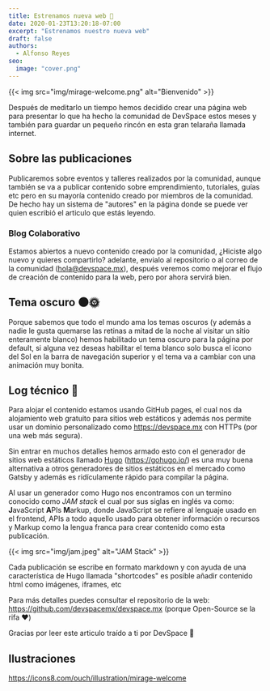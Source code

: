 ```yaml
---
title: Estrenamos nueva web 🎊
date: 2020-01-23T13:20:18-07:00
excerpt: "Estrenamos nuestro nueva web"
draft: false
authors:
  - Alfonso Reyes
seo:
  image: "cover.png"
---
```


{{< img src="img/mirage-welcome.png" alt="Bienvenido" >}}

Después de meditarlo un tiempo hemos decidido crear una página web para presentar lo que ha hecho la comunidad de DevSpace estos meses y también para guardar un pequeño rincón en esta gran telaraña llamada internet.

## Sobre las publicaciones

Publicaremos sobre eventos y talleres realizados por la comunidad, aunque también se va a publicar contenido sobre emprendimiento, tutoriales, guías etc pero en su mayoría contenido creado por miembros de la comunidad. De hecho hay un sistema de "autores" en la página donde se puede ver quien escribió el articulo que estás leyendo.

### Blog Colaborativo

Estamos abiertos a nuevo contenido creado por la comunidad, ¿Hiciste algo nuevo y quieres compartirlo? adelante, envialo al repositorio o al correo de la comunidad (hola@devspace.mx), después veremos como mejorar el flujo de creación de contenido para la web, pero por ahora servirá bien.

## Tema oscuro 🌑🌞

Porque sabemos que todo el mundo ama los temas oscuros (y además a nadie le gusta quemarse las retinas a mitad de la noche al visitar un sitio enteramente blanco) hemos habilitado un tema oscuro para la página por default, si alguna vez deseas habilitar el tema blanco solo busca el icono del Sol en la barra de navegación superior y el tema va a cambiar con una animación muy bonita.

## Log técnico 🔧

Para alojar el contenido estamos usando GitHub pages, el cual nos da alojamiento web gratuito para sitios web estáticos y además nos permite usar un dominio personalizado como <https://devspace.mx> con HTTPs (por una web más segura).

Sin entrar en muchos detalles hemos armado esto con el generador de sitios web estáticos llamado [Hugo](https://gohugo.io/) (<https://gohugo.io/>) es una muy buena alternativa a otros generadores de sitios estáticos en el mercado como Gatsby y además es ridículamente rápido para compilar la página.

Al usar un generador como Hugo nos encontramos con un termino conocido como _JAM stack_ el cual por sus siglas en inglés va como: **J**avaScript **A**PIs **M**arkup, donde JavaScript se refiere al lenguaje usado en el frontend, APIs a todo aquello usado para obtener información o recursos y Markup como la lengua franca para crear contenido como esta publicación.

{{< img src="img/jam.jpeg" alt="JAM Stack" >}}

Cada publicación se escribe en formato markdown y con ayuda de una característica de Hugo llamada "shortcodes" es posible añadir contenido html como imágenes, iframes, etc

Para más detalles puedes consultar el repositorio de la web: <https://github.com/devspacemx/devspace.mx> (porque Open-Source se la rifa ❤️)

Gracias por leer este articulo traído a ti por DevSpace 🙋

## Ilustraciones

<https://icons8.com/ouch/illustration/mirage-welcome>

